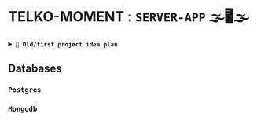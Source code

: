 # TELKO-MOMENT :  `SERVER-APP` 🌫️🖥🌫️


<details>
<summary> <code><b>🌳 Old/first project idea plan</b></code></summary>



## About

> - nodejs server 
> - split into 2 apps
>   1. ***chat-server***
>   2. ***media-server***
> - uses REST-API (json)0
> - Uses web-sockets and uses the [STOMP protocol](https://stomp-js.github.io/stomp-websocket/)
> - server-side STOMP [documentation for nodejs](https://stomp-js.github.io/stomp-websocket/codo/extra/docs-src/Introduction.md.html)
> - Jeff Mesnil's documentation of STOMP [j.mesnil-doc](http://jmesnil.net/stomp-websocket/doc/)

> also uses **expressJs** [visit](https://expressjs.com/)
> and also **feathersJs** [visit](https://feathersjs.com/) .
> There will be an inclusion of an ORM namely ***prisma*** [visit](https://www.prisma.io/)
> code testing will be done using ***cypress*** [visit](https://www.cypress.io/)
> as for the APIs we will test them with ***postman*** [visit](https://www.postman.com/), it is also good with stomp tests on version 8+.

> ### <ul>ExpressJs</ul>
> Express Js will be the framework of choice for nodejs and will be the one implementing the ***media-server*** since the media server will not have much to deal with in terms of the databases handled and the new connections count and actions.
> Here we will also be dealing directly with the DB without the use of an ORM so as to get more of a grip of the non-ORM usage.


> ### <ul>FeathersJs</ul>
> Feathers Js will be also another framework of choice built on top of expressJs famous satisfactory results.
> feathersJs will be used on the ***chat-server*** since it will deal with most of the chats and most calls will be done here.
> Also the ***chat-server*** handles all the functions besides media, so this means user handling will also be done here.
> There also will be a very high usage of the ***prisma-orm*** so as to speed up the movement and the feature additions too.

> As for the **Database** used will have considered a NoSql database and our choice was mongodb [check out mongodb](https://www.mongodb.com/)

## NPM packages

> ### Chat-server :
>   1. FeathersJs 
>       + [visit](https://feathersjs.com/)
> 
```cmd
$ npm install -g @feathersjs/cli

$ mkdir my-app

$ cd my-app

$ feathers generate app

$ npm start
```

>   2. Prisma
>       +   [visit](https://www.prisma.io/docs/getting-started/setup-prisma/start-from-scratch/relational-databases-node-postgres)
> 
```cmd
$ mkdir hello-prisma 
$ cd hello-prism

$ npm init -y
$ npm install prisma --save-dev

$ npx prisma

$ npx prisma init
```

>   3. StompJs
>       +   [visit](https://www.npmjs.com/package/@stomp/stompjs)
```cmd
$ npm i @stomp/stompjs
```


<br/><br/>

>  ### Media-Server :
>   1. Expressjs
>       +   [visit](https://expressjs.com/)
```cmd
$ npm install express --save
```

>   2. StompJs
>       +   [visit](https://www.npmjs.com/package/@stomp/stompjs)
>       +   [visit-old-version](https://www.npmjs.com/package/stompjs)
```cmd
$ npm i @stomp/stompjs
```

</details>


## Databases

### `Postgres`
### `Mongodb`
